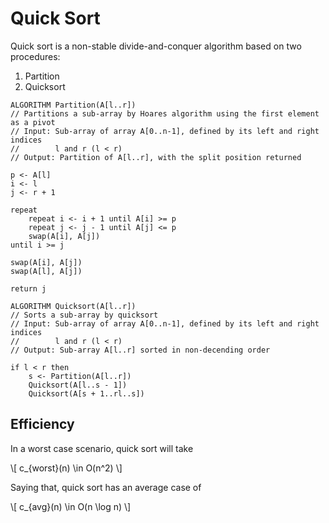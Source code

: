 # Quick Sort

Quick sort is a non-stable divide-and-conquer algorithm based on two procedures:
1. Partition
2. Quicksort

```
ALGORITHM Partition(A[l..r])
// Partitions a sub-array by Hoares algorithm using the first element as a pivot
// Input: Sub-array of array A[0..n-1], defined by its left and right indices
//        l and r (l < r)
// Output: Partition of A[l..r], with the split position returned

p <- A[l]
i <- l
j <- r + 1

repeat
    repeat i <- i + 1 until A[i] >= p
    repeat j <- j - 1 until A[j] <= p
    swap(A[i], A[j])
until i >= j

swap(A[i], A[j])
swap(A[l], A[j])

return j
```

```
ALGORITHM Quicksort(A[l..r])
// Sorts a sub-array by quicksort
// Input: Sub-array of array A[0..n-1], defined by its left and right indices
//        l and r (l < r)
// Output: Sub-array A[l..r] sorted in non-decending order

if l < r then
    s <- Partition(A[l..r])
    Quicksort(A[l..s - 1])
    Quicksort(A[s + 1..rl..s])
```

## Efficiency
In a worst case scenario, quick sort will take

\\[
    c_{worst}(n) \in O(n^2)
\\]

Saying that, quick sort has an average case of

\\[
    c_{avg}(n) \in O(n \log n)
\\]
